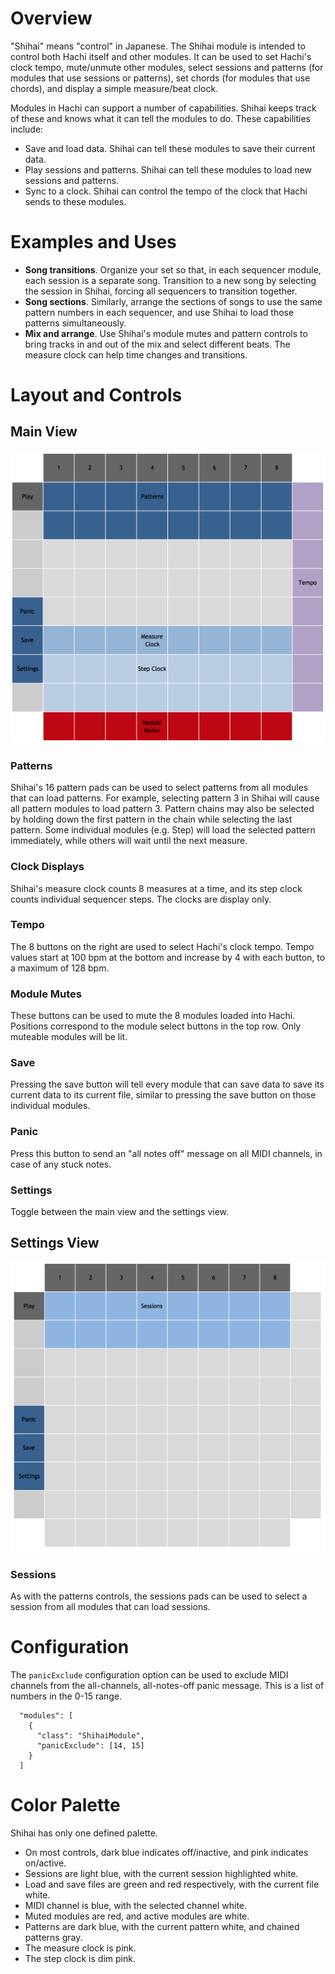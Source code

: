 # Overview

"Shihai" means "control" in Japanese. The Shihai module is intended to control both Hachi itself and 
other modules. It can be used to set Hachi's clock tempo, mute/unmute other modules, 
select sessions and patterns (for modules that use sessions or patterns), 
set chords (for modules that use chords), 
and display a simple measure/beat clock. 

Modules in Hachi can support a number of capabilities. Shihai keeps track of these
and knows what it can tell the modules to do. These capabilities include:
- Save and load data. Shihai can tell these modules to save their current data.
- Play sessions and patterns. Shihai can tell these modules to load new sessions and patterns.
- Sync to a clock. Shihai can control the tempo of the clock that Hachi sends to these modules.


# Examples and Uses

- **Song transitions**. Organize your set so that, in each sequencer module, each session is a separate song. Transition to a new song by selecting the session in Shihai, forcing all sequencers to transition together.
- **Song sections**. Similarly, arrange the sections of songs to use the same pattern numbers in each sequencer, and use Shihai to load those patterns simultaneously.
- **Mix and arrange**. Use Shihai's module mutes and pattern controls to bring tracks in and out of the mix and select different beats. The measure clock can help time changes and transitions.


# Layout and Controls

## Main View

<img width="600px" src="shihai.png"/>

### Patterns

Shihai's 16 pattern pads can be used to select patterns from all modules that can load patterns.
For example, selecting pattern 3 in Shihai will cause all pattern modules to load pattern 3.
Pattern chains may also be selected by holding down the first pattern in the chain while
selecting the last pattern. Some individual modules (e.g. Step) will load the selected 
pattern immediately, while others will wait until the next measure.

### Clock Displays

Shihai's measure clock counts 8 measures at a time, and its step clock counts individual
sequencer steps. The clocks are display only.

### Tempo

The 8 buttons on the right are used to select Hachi's clock tempo. Tempo values start at
100 bpm at the bottom and increase by 4 with each button, to a maximum of 128 bpm.

### Module Mutes

These buttons can be used to mute the 8 modules loaded into Hachi. Positions correspond to
the module select buttons in the top row. Only muteable modules will be lit.

### Save

Pressing the save button will tell every module that can save data to save its 
current data to its current file, similar to pressing the save button on those
individual modules.


### Panic

Press this button to send an "all notes off" message on all MIDI channels,
in case of any stuck notes.

### Settings

Toggle between the main view and the settings view.

## Settings View

<img width="600px" src="shihai-settings.png"/>

### Sessions

As with the patterns controls, the sessions pads can be used to select a session from
all modules that can load sessions.


# Configuration

The `panicExclude` configuration option can be used to exclude MIDI channels
from the all-channels, all-notes-off panic message. This is a list of numbers
 in the 0-15 range.

```
  "modules": [
    {
      "class": "ShihaiModule",
      "panicExclude": [14, 15]
    }
  ]
```

# Color Palette

Shihai has only one defined palette. 

- On most controls, dark blue indicates off/inactive, and pink indicates on/active.
- Sessions are light blue, with the current session highlighted white.
- Load and save files are green and red respectively, with the current file white.
- MIDI channel is blue, with the selected channel white.
- Muted modules are red, and active modules are white.
- Patterns are dark blue, with the current pattern white, and chained patterns gray.
- The measure clock is pink.
- The step clock is dim pink.

